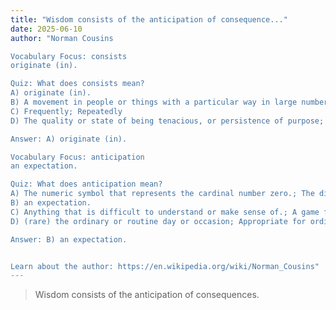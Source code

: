 ```yaml
---
title: "Wisdom consists of the anticipation of consequence..."
date: 2025-06-10
author: "Norman Cousins

Vocabulary Focus: consists
originate (in).

Quiz: What does consists mean?
A) originate (in).
B) A movement in people or things with a particular way in large numbers or amounts; The movement of a real or figurative fluid.
C) Frequently; Repeatedly
D) The quality or state of being tenacious, or persistence of purpose; tenaciousness.; The quality of bodies which keeps them from parting without considerable force, as distinguished from brittleness, fragility, mobility, etc.

Answer: A) originate (in).

Vocabulary Focus: anticipation
an expectation.

Quiz: What does anticipation mean?
A) The numeric symbol that represents the cardinal number zero.; The digit 0 in the decimal, binary, and all other base numbering systems.
B) an expectation.
C) Anything that is difficult to understand or make sense of.; A game for one or more people that is more or less difficult to work out or complete.
D) (rare) the ordinary or routine day or occasion; Appropriate for ordinary use, rather than for special occasions

Answer: B) an expectation.


Learn about the author: https://en.wikipedia.org/wiki/Norman_Cousins"
---
```


> Wisdom consists of the anticipation of consequences.
